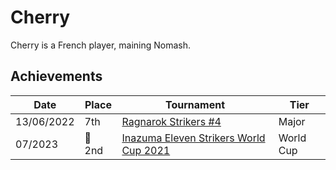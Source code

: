 # Cherry

Cherry is a French player, maining Nomash.

## Achievements

|Date|Place|Tournament|Tier|
|-|-|-|-|
| 13/06/2022 | 7th | [Ragnarok Strikers #4](../../tournaments/ragna/ragna4.md) | Major |
| 07/2023 |:2nd_place_medal: 2nd | [Inazuma Eleven Strikers World Cup 2021](../../tournaments/worldcup21.md) | World Cup |
